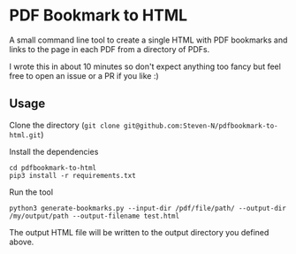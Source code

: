 # PDF Bookmark to HTML

A small command line tool to create a single HTML with PDF bookmarks and links to the page in each PDF from a directory of PDFs.

I wrote this in about 10 minutes so don't expect anything too fancy but feel free to open an issue or a PR if you like :)


## Usage

Clone the directory (`git clone git@github.com:Steven-N/pdfbookmark-to-html.git`)

Install the dependencies

```
cd pdfbookmark-to-html
pip3 install -r requirements.txt
```

Run the tool
```
python3 generate-bookmarks.py --input-dir /pdf/file/path/ --output-dir /my/output/path --output-filename test.html
```

The output HTML file will be written to the output directory you defined above.